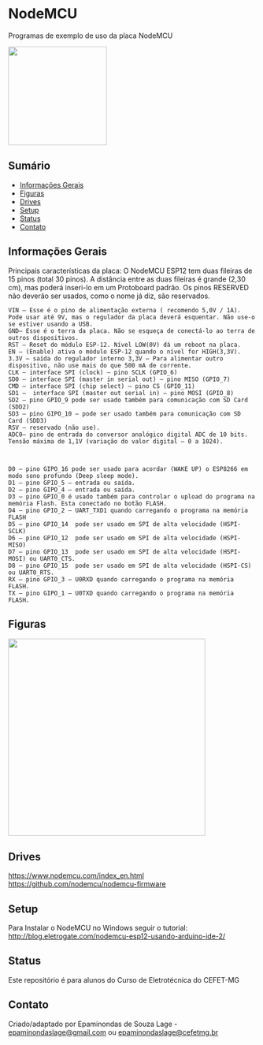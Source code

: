 # NodeMCU
Programas de exemplo de uso da placa NodeMCU 

<img src="https://github.com/Epaminondaslage/NodeMCU/blob/master/Figuras/NodeMcu%20ESP-12.png" height="200" width="200">

## Sumário
* [Informações Gerais](#user-content-informacoes_gerais)
* [Figuras](#Figuras)
* [Drives](#Drives)
* [Setup](#setup)
* [Status](#status)
* [Contato](#contato)

<h2 id="informacoes_gerais">Informações Gerais</h2>


Principais características da placa:
O NodeMCU ESP12 tem duas fileiras de 15 pinos (total 30 pinos). A distância entre as duas fileiras é grande (2,30 cm), mas poderá inseri-lo em um Protoboard padrão. Os pinos RESERVED não deverão ser usados, como o nome já diz, são reservados.

 

    VIN – Esse é o pino de alimentação externa ( recomendo 5,0V / 1A). Pode usar até 9V, mas o regulador da placa deverá esquentar. Não use-o se estiver usando a USB.
    GND– Esse é o terra da placa. Não se esqueça de conectá-lo ao terra de outros dispositivos.
    RST – Reset do módulo ESP-12. Nível LOW(0V) dá um reboot na placa.
    EN – (Enable) ativa o módulo ESP-12 quando o nível for HIGH(3,3V).
    3.3V – saída do regulador interno 3,3V – Para alimentar outro dispositivo, não use mais do que 500 mA de corrente.
    CLK – interface SPI (clock) – pino SCLK (GPIO_6)
    SD0 – interface SPI (master in serial out) – pino MISO (GPIO_7)
    CMD – interface SPI (chip select) – pino CS (GPIO_11)
    SD1 –  interface SPI (master out serial in) – pino MOSI (GPIO_8)
    SD2 – pino GPIO_9 pode ser usado também para comunicação com SD Card (SDD2)
    SD3 – pino GIPO_10 – pode ser usado também para comunicação com SD Card (SDD3)
    RSV – reservado (não use).
    ADC0– pino de entrada do conversor analógico digital ADC de 10 bits. Tensão máxima de 1,1V (variação do valor digital – 0 a 1024).

 

    D0 – pino GIPO_16 pode ser usado para acordar (WAKE UP) o ESP8266 em modo sono profundo (Deep sleep mode).
    D1 – pino GPIO_5 – entrada ou saída.
    D2 – pino GIPO_4 – entrada ou saída.
    D3 – pino GPIO_0 é usado também para controlar o upload do programa na memória Flash. Esta conectado no botão FLASH.
    D4 – pino GPIO_2 – UART_TXD1 quando carregando o programa na memória FLASH
    D5 – pino GPIO_14  pode ser usado em SPI de alta velocidade (HSPI-SCLK)
    D6 – pino GPIO_12  pode ser usado em SPI de alta velocidade (HSPI-MISO)
    D7 – pino GPIO_13  pode ser usado em SPI de alta velocidade (HSPI-MOSI) ou UART0_CTS.
    D8 – pino GPIO_15  pode ser usado em SPI de alta velocidade (HSPI-CS) ou UART0_RTS.
    RX – pino GPIO_3 – U0RXD quando carregando o programa na memória FLASH.
    TX – pino GIPO_1 – U0TXD quando carregando o programa na memória FLASH.


## Figuras

<img src="https://github.com/Epaminondaslage/NodeMCU/figuras/nodemcu.jpg" height="400" width="400">


## Drives
https://www.nodemcu.com/index_en.html 
https://github.com/nodemcu/nodemcu-firmware 

## Setup
Para Instalar o NodeMCU no Windows seguir o tutorial:
http://blog.eletrogate.com/nodemcu-esp12-usando-arduino-ide-2/


## Status
Este repositório é para alunos do Curso de Eletrotécnica do CEFET-MG 

## Contato
Criado/adaptado por Epaminondas de Souza  Lage - epaminondaslage@gmail.com ou epaminondaslage@cefetmg.br

